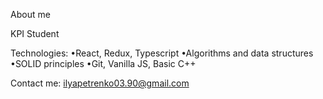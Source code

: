 About me

KPI Student

Technologies:
  •React, Redux, Typescript
  •Algorithms and data structures
  •SOLID principles
  •Git, Vanilla JS, Basic C++

Contact me: ilyapetrenko03.90@gmail.com
